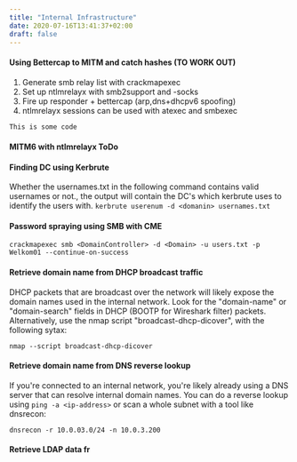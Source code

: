 ```yaml
---
title: "Internal Infrastructure"
date: 2020-07-16T13:41:37+02:00
draft: false
---
```


#### Using Bettercap to MITM and catch hashes (TO WORK OUT)
1. Generate smb relay list with crackmapexec
2. Set up ntlmrelayx with smb2support and -socks
3. Fire up responder + bettercap (arp,dns+dhcpv6 spoofing)
4. ntlmrelayx sessions can be used with atexec and smbexec

```js
This is some code
```

#### MITM6 with ntlmrelayx ToDo

#### Finding DC using Kerbrute
Whether the usernames.txt in the following command contains valid usernames or not., the output will contain the DC's which kerbrute uses to identify the users with.
```kerbrute userenum -d <domanin> usernames.txt```

#### Password spraying using SMB with CME

```crackmapexec smb <DomainController> -d <Domain> -u users.txt -p Welkom01 --continue-on-success```

#### Retrieve domain name from DHCP broadcast traffic

DHCP packets that are broadcast over the network will likely expose the domain names used in the internal network. Look for the "domain-name" or "domain-search" fields in DHCP (BOOTP for Wireshark filter) packets. Alternatively, use the nmap script "broadcast-dhcp-dicover", with the following sytax:
```
nmap --script broadcast-dhcp-dicover
```

#### Retrieve domain name from DNS reverse lookup
If you're connected to an internal network, you're likely already using a DNS server that can resolve internal domain names. You can do a reverse lookup using ```ping -a <ip-address>``` or scan a whole subnet with a tool like dnsrecon:
```
dnsrecon -r 10.0.03.0/24 -n 10.0.3.200
```

#### Retrieve LDAP data fr

